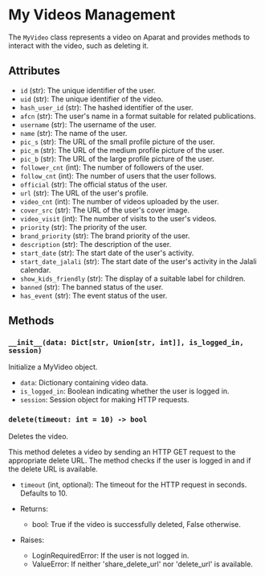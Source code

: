 # My Videos Management

The `MyVideo` class represents a video on Aparat and provides methods to interact with the video, such as deleting it.

## Attributes

- `id` (str): The unique identifier of the user.
- `uid` (str): The unique identifier of the video.
- `hash_user_id` (str): The hashed identifier of the user.
- `afcn` (str): The user's name in a format suitable for related publications.
- `username` (str): The username of the user.
- `name` (str): The name of the user.
- `pic_s` (str): The URL of the small profile picture of the user.
- `pic_m` (str): The URL of the medium profile picture of the user.
- `pic_b` (str): The URL of the large profile picture of the user.
- `follower_cnt` (int): The number of followers of the user.
- `follow_cnt` (int): The number of users that the user follows.
- `official` (str): The official status of the user.
- `url` (str): The URL of the user's profile.
- `video_cnt` (int): The number of videos uploaded by the user.
- `cover_src` (str): The URL of the user's cover image.
- `video_visit` (int): The number of visits to the user's videos.
- `priority` (str): The priority of the user.
- `brand_priority` (str): The brand priority of the user.
- `description` (str): The description of the user.
- `start_date` (str): The start date of the user's activity.
- `start_date_jalali` (str): The start date of the user's activity in the Jalali calendar.
- `show_kids_friendly` (str): The display of a suitable label for children.
- `banned` (str): The banned status of the user.
- `has_event` (str): The event status of the user.

## Methods

### `__init__(data: Dict[str, Union[str, int]], is_logged_in, session)`

Initialize a MyVideo object.

- `data`: Dictionary containing video data.
- `is_logged_in`: Boolean indicating whether the user is logged in.
- `session`: Session object for making HTTP requests.

### `delete(timeout: int = 10) -> bool`

Deletes the video.

This method deletes a video by sending an HTTP GET request to the appropriate delete URL. The method checks if the user is logged in and if the delete URL is available.

- `timeout` (int, optional): The timeout for the HTTP request in seconds. Defaults to 10.

- Returns:
    - bool: True if the video is successfully deleted, False otherwise.

- Raises:
    - LoginRequiredError: If the user is not logged in.
    - ValueError: If neither 'share_delete_url' nor 'delete_url' is available.
